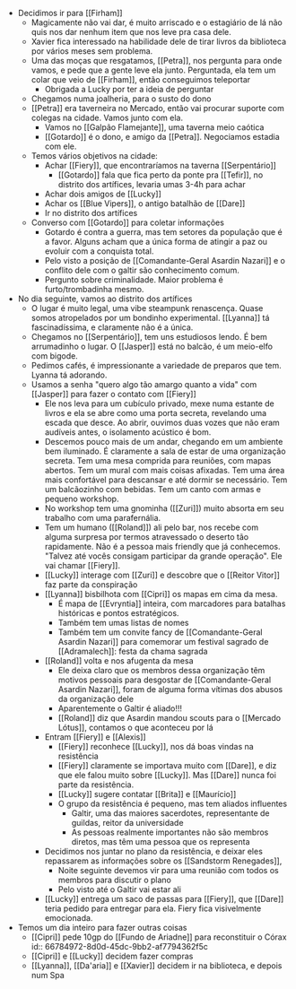 - Decidimos ir para [[Firham]]
	- Magicamente não vai dar, é muito arriscado e o estagiário de lá não quis nos dar nenhum item que nos leve pra casa dele.
	- Xavier fica interessado na habilidade dele de tirar livros da biblioteca por vários meses sem problema.
	- Uma das moças que resgatamos, [[Petra]], nos pergunta para onde vamos, e pede que a gente leve ela junto. Perguntada, ela tem um colar que veio de [[Firham]], então conseguimos teleportar
		- Obrigada a Lucky por ter a ideia de perguntar
	- Chegamos numa joalheria, para o susto do dono
	- [[Petra]] era taverneira no Mercado, então vai procurar suporte com colegas na cidade. Vamos junto com ela.
		- Vamos no [[Galpão Flamejante]], uma taverna meio caótica
		- [[Gotardo]] é o dono, e amigo da [[Petra]]. Negociamos estadia com ele.
	- Temos vários objetivos na cidade:
		- Achar [[Fiery]], que encontraríamos na taverna [[Serpentário]]
			- [[Gotardo]] fala que fica perto da ponte pra [[Tefir]], no distrito dos artífices, levaria umas 3-4h para achar
		- Achar dois amigos de [[Lucky]]
		- Achar os [[Blue Vipers]], o antigo batalhão de [[Dare]]
		- Ir no distrito dos artífices
	- Converso com [[Gotardo]] para coletar informações
		- Gotardo é contra a guerra, mas tem setores da população que é a favor. Alguns acham que a única forma de atingir a paz ou evoluir com a conquista total.
		- Pelo visto a posição de [[Comandante-Geral Asardin Nazari]] e o conflito dele com o galtir são conhecimento comum.
		- Pergunto sobre criminalidade. Maior problema é furto/trombadinha mesmo.
- No dia seguinte, vamos ao distrito dos artífices
	- O lugar é muito legal, uma vibe steampunk renascença. Quase somos atropelados por um bondinho experimental. [[Lyanna]] tá fascinadíssima, e claramente não é a única.
	- Chegamos no [[Serpentário]], tem uns estudiosos lendo. É bem arrumadinho o lugar. O [[Jasper]] está no balcão, é um meio-elfo com bigode.
	- Pedimos cafés, é impressionante a variedade de preparos que tem. Lyanna tá adorando.
	- Usamos a senha "quero algo tão amargo quanto a vida" com [[Jasper]] para fazer o contato com [[Fiery]]
		- Ele nos leva para um cubículo privado, mexe numa estante de livros e ela se abre como uma porta secreta, revelando uma escada que desce. Ao abrir, ouvimos duas vozes que não eram audíveis antes, o isolamento acústico é bom.
		- Descemos pouco mais de um andar, chegando em um ambiente bem iluminado. É claramente a sala de estar de uma organização secreta. Tem uma mesa comprida para reuniões, com mapas abertos. Tem um mural com mais coisas afixadas. Tem uma área mais confortável para descansar e até dormir se necessário. Tem um balcãozinho com bebidas. Tem um canto com armas e pequeno workshop.
		- No workshop tem uma gnominha ([[Zuri]]) muito absorta em seu trabalho com uma parafernália.
		- Tem um humano ([[Roland]]) ali pelo bar, nos recebe com alguma surpresa por termos atravessado o deserto tão rapidamente. Não é a pessoa mais friendly que já conhecemos. "Talvez até vocês consigam participar da grande operação". Ele vai chamar [[Fiery]].
		- [[Lucky]] interage com [[Zuri]] e descobre que o [[Reitor Vitor]] faz parte da conspiração
		- [[Lyanna]] bisbilhota com [[Cipri]] os mapas em cima da mesa.
			- É mapa de [[Evryntia]] inteira, com marcadores para batalhas históricas e pontos estratégicos.
			- Também tem umas listas de nomes
			- Também tem um convite fancy de [[Comandante-Geral Asardin Nazari]] para comemorar um festival sagrado de [[Adramalech]]: festa da chama sagrada
		- [[Roland]] volta e nos afugenta da mesa
			- Ele deixa claro que os membros dessa organização têm motivos pessoais para desgostar de [[Comandante-Geral Asardin Nazari]], foram de alguma forma vítimas dos abusos da organização dele
			- Aparentemente o Galtir é aliado!!!
			- [[Roland]] diz que Asardin mandou scouts para o [[Mercado Lótus]], contamos o que aconteceu por lá
		- Entram [[Fiery]] e [[Alexis]]
			- [[Fiery]] reconhece [[Lucky]], nos dá boas vindas na resistência
			- [[Fiery]] claramente se importava muito com [[Dare]], e diz que ele falou muito sobre [[Lucky]]. Mas [[Dare]] nunca foi parte da resistência.
			- [[Lucky]] sugere contatar [[Brita]] e [[Maurício]]
			- O grupo da resistência é pequeno, mas tem aliados influentes
				- Galtir, uma das maiores sacerdotes, representante de guildas, reitor da universidade
				- As pessoas realmente importantes não são membros diretos, mas têm uma pessoa que os representa
		- Decidimos nos juntar no plano da resistência, e deixar eles repassarem as informações sobre os [[Sandstorm Renegades]],
			- Noite seguinte devemos vir para uma reunião com todos os membros para discutir o plano
			- Pelo visto até o Galtir vai estar ali
		- [[Lucky]] entrega um saco de passas para [[Fiery]], que [[Dare]] teria pedido para entregar para ela. Fiery fica visivelmente emocionada.
- Temos um dia inteiro para fazer outras coisas
	- [[Cipri]] pede 10gp do [[Fundo de Ariadne]] para reconstituir o Córax
	  id:: 66784972-8d0d-45dc-9bb2-af7794362f5c
	- [[Cipri]] e [[Lucky]] decidem fazer compras
	- [[Lyanna]], [[Da'aria]] e [[Xavier]] decidem ir na biblioteca, e depois num Spa